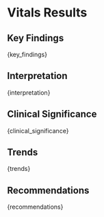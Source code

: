 # Vitals Results
## Key Findings
{key_findings}

## Interpretation
{interpretation}

## Clinical Significance
{clinical_significance}

## Trends
{trends}

## Recommendations
{recommendations}
